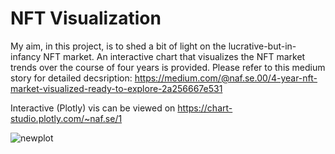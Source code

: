 # NFT Visualization

My aim, in this project, is to shed a bit of light on the lucrative-but-in-infancy NFT market. An interactive chart that visualizes the NFT market trends over the course of four years is provided. Please refer to this medium story for detailed decsription: https://medium.com/@naf.se.00/4-year-nft-market-visualized-ready-to-explore-2a256667e531 

Interactive (Plotly) vis can be viewed on https://chart-studio.plotly.com/~naf.se/1

![newplot](https://user-images.githubusercontent.com/99049403/205997056-4ce6b68e-3f31-43c8-95bc-e05f88f5d40f.png)

